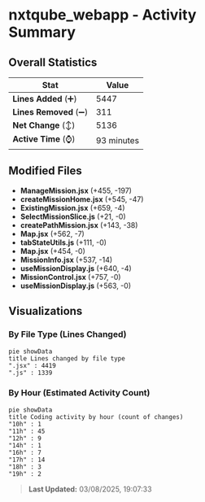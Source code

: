 # nxtqube_webapp - Activity Summary 

## Overall Statistics

| Stat                   | Value                                                             |
| ---------------------- | ----------------------------------------------------------------- |
| **Lines Added** (➕)   | 5447                                          |
| **Lines Removed** (➖) | 311                                        |
| **Net Change** (↕)    | 5136                |
| **Active Time** (⌚)   | 93 minutes |


## Modified Files
- **ManageMission.jsx** (+455, -197)
- **createMissionHome.jsx** (+545, -47)
- **ExistingMission.jsx** (+659, -4)
- **SelectMissionSlice.js** (+21, -0)
- **createPathMission.jsx** (+143, -38)
- **Map.jsx** (+562, -7)
- **tabStateUtils.js** (+111, -0)
- **Map.jsx** (+454, -0)
- **MissionInfo.jsx** (+537, -14)
- **useMissionDisplay.js** (+640, -4)
- **MissionControl.jsx** (+757, -0)
- **useMissionDisplay.js** (+563, -0)

## Visualizations

### By File Type (Lines Changed)

```mermaid
pie showData
title Lines changed by file type
".jsx" : 4419
".js" : 1339
```

### By Hour (Estimated Activity Count)

```mermaid
pie showData
title Coding activity by hour (count of changes)
"10h" : 1
"11h" : 45
"12h" : 9
"14h" : 1
"16h" : 7
"17h" : 14
"18h" : 3
"19h" : 2
```


> **Last Updated:** 03/08/2025, 19:07:33